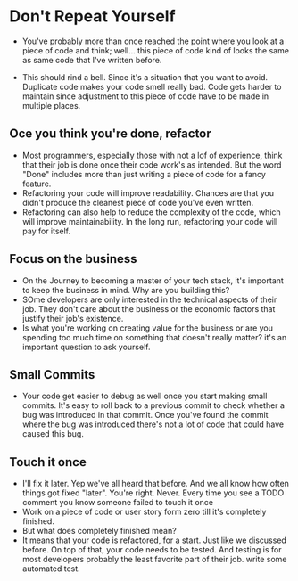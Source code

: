 # Don't Repeat Yourself

- You've probably more than once reached the point where you look at a piece of code and think; well... this piece of code kind of looks the same as same code that I've written before.

- This should rind a bell. Since it's a situation that you want to avoid. Duplicate code makes your code smell really bad. Code gets harder to maintain since adjustment to this piece of code have to be made in multiple places.

## Oce you think you're done, refactor

- Most programmers, especially those with not a lof of experience, think that their job is done once their code work's as intended. But the word "Done" includes more than just writing a piece of code for a fancy feature.
- Refactoring your code will improve readability. Chances are that you didn't produce the cleanest piece of code you've even written.
- Refactoring can also help to reduce the complexity of the code, which will improve maintainability. In the long run, refactoring your code will pay for itself.

## Focus on the business

- On the Journey to becoming a master of your tech stack, it's important to keep the business in mind. Why are you building this?
- SOme developers are only interested in the technical aspects of their job. They don't care about the business or the economic factors that justify their job's existence.
- Is what you're working on creating value for the business or are you spending too much time on something that doesn't really matter? it's an important question to ask yourself.

## Small Commits

- Your code get easier to debug as well once you start making small commits. It's easy to roll back to a previous commit to check whether a bug was introduced in that commit. Once you've found the commit where the bug was introduced there's not a lot of code that could have caused this bug.

## Touch it once

- I'll fix it later. Yep we've all heard that before. And we all know how often things got fixed "later". You're right. Never. Every time you see a TODO comment you know someone failed to touch it once
- Work on a piece of code or user story form zero till it's completely finished.
- But what does completely finished mean?
- It means that your code is refactored, for a start. Just like we discussed before. On top of that, your code needs to be tested. And testing is for most developers probably the least favorite part of their job. write some automated test.
